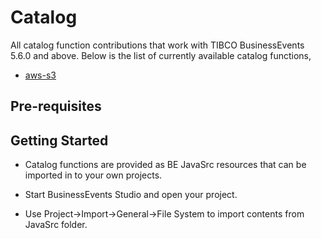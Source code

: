 # Catalog

All catalog function contributions that work with TIBCO BusinessEvents 5.6.0 and above. Below is the list of currently available catalog functions,

* [aws-s3]()

## Pre-requisites


## Getting Started

* Catalog functions are provided as BE JavaSrc resources that can be imported in to your own projects.

* Start BusinessEvents Studio and open your project.
  
* Use Project->Import->General->File System to import contents from JavaSrc folder.